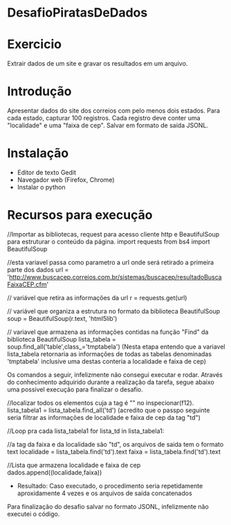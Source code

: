 # DesafioPiratasDeDados

# Exercicio
Extrair dados de um site e gravar os resultados em um arquivo.

# Introdução
Apresentar dados do site dos correios com  pelo menos dois estados. Para cada estado, capturar 100 registros.
Cada registro deve conter uma "localidade" e uma "faixa de cep". Salvar em formato de saída JSONL.

# Instalação

- Editor de texto Gedit
- Navegador web (Firefox, Chrome)
- Instalar o python

# Recursos para execução

//Importar as bibliotecas, request para acesso cliente http e BeautifulSoup para estruturar o conteúdo da página.
import requests
from bs4 import BeautifulSoup

//esta variavel passa como parametro a url onde será retirado a primeira parte dos dados
url = 'http://www.buscacep.correios.com.br/sistemas/buscacep/resultadoBuscaFaixaCEP.cfm'

// variável que retira as informações da url
r = requests.get(url)

// variável que organiza a estrutura no formato da biblioteca BeautifulSoup
soup = BeautifulSoup(r.text, 'html5lib')

// variavel que armazena as informações contidas na função "Find" da biblioteca BeautifulSoup
lista_tabela = soup.find_all('table',class_='tmptabela')
(Nesta etapa entendo que a variavel lista_tabela retornaria as informações de todas as tabelas denominadas
'tmptabela' inclusive uma destas conteria a localidade e faixa de cep)

Os comandos a seguir, infelizmente não consegui executar e rodar.
Através do conhecimento adquirido durante a realização da tarefa, segue abaixo uma possivel execução para finalizar o desafio.


//localizar todos os elementos cuja a tag é "<td>" no inspecionar(f12).
 lista_tabela1 = lista_tabela.find_all('td') 
(acredito que o passpo seguinte seria filtrar as informações de localidade e faixa de cep da tag "td")

  
//Loop pra cada lista_tabela1 
for lista_td in lista_tabela1: 

//a tag da faixa e da localidade são "td", os arquivos de saida tem o formato text
localidade = lista_tabela.find('td').text 
faixa = lista_tabela.find('td').text 

//Lista que armazena localidade e faixa de cep
dados.append((localidade,faixa))


- Resultado: Caso executado, o procedimento seria repetidamente aproxidamente 4 vezes e os arquivos de 
saída concatenados 


Para finalização do desafio salvar no formato JSONL, infelizmente não executei o código.
